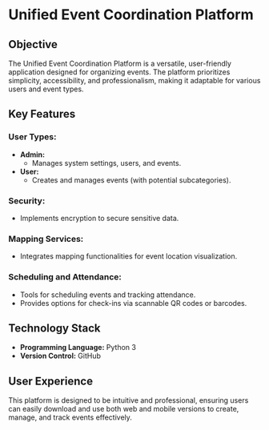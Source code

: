 # Unified Event Coordination Platform

## Objective
The Unified Event Coordination Platform is a versatile, user-friendly application designed for organizing events. The platform prioritizes simplicity, accessibility, and professionalism, making it adaptable for various users and event types.

## Key Features

### User Types:
- **Admin:**  
  - Manages system settings, users, and events.
- **User:**  
  - Creates and manages events (with potential subcategories).

### Security:
- Implements encryption to secure sensitive data.

### Mapping Services:
- Integrates mapping functionalities for event location visualization.

### Scheduling and Attendance:
- Tools for scheduling events and tracking attendance.
- Provides options for check-ins via scannable QR codes or barcodes.

## Technology Stack
- **Programming Language:** Python 3
- **Version Control:** GitHub

## User Experience
This platform is designed to be intuitive and professional, ensuring users can easily download and use both web and mobile versions to create, manage, and track events effectively.
